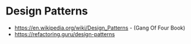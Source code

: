 # Design Patterns

* https://en.wikipedia.org/wiki/Design_Patterns - (Gang Of Four Book)
* https://refactoring.guru/design-patterns